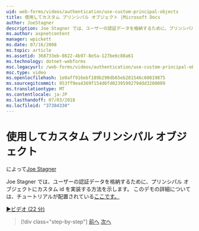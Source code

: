 ```yaml
---
uid: web-forms/videos/authentication/use-custom-principal-objects
title: 使用してカスタム プリンシパル オブジェクト |Microsoft Docs
author: JoeStagner
description: Joe Stagner では、ユーザーの認証データを格納するために、プリンシパル オブジェクトにカスタム id を実装する方法を示します。 詳細については、このデモでは、.
ms.author: aspnetcontent
manager: wpickett
ms.date: 07/16/2008
ms.topic: article
ms.assetid: 368733eb-0822-4b97-8e5a-127be6c88a61
ms.technology: dotnet-webforms
msc.legacyurl: /web-forms/videos/authentication/use-custom-principal-objects
msc.type: video
ms.openlocfilehash: 1e0aff916ebf189b290db65eb281546c60819875
ms.sourcegitcommit: 953ff9ea4369f154d6fd0239599279ddd3280009
ms.translationtype: MT
ms.contentlocale: ja-JP
ms.lasthandoff: 07/03/2018
ms.locfileid: "37384330"
---
```

<a name="use-custom-principal-objects"></a>使用してカスタム プリンシパル オブジェクト
====================
によって[Joe Stagner](https://github.com/JoeStagner)

Joe Stagner では、ユーザーの認証データを格納するために、プリンシパル オブジェクトにカスタム id を実装する方法を示します。 このデモの詳細については、チュートリアルが配置されている[ここです。](../../overview/older-versions-security/introduction/forms-authentication-configuration-and-advanced-topics-vb.md)

[&#9654;ビデオ (22 分)](https://channel9.msdn.com/Blogs/ASP-NET-Site-Videos/use-custom-principal-objects)

> [!div class="step-by-step"]
> [前へ](add-custom-data-to-the-authentication-method.md)
> [次へ](understanding-aspnet-memberships.md)

